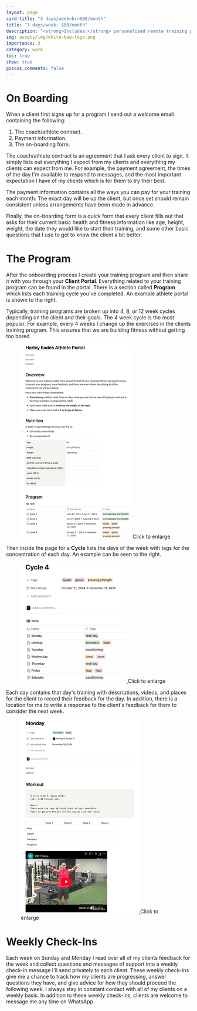 ```yaml
---
layout: page
card-title: "3 days/week<br>$80/month"
title: "3 days/week: $80/month"
description: "<strong>Includes:</strong> personalized remote training program, open communication with me via WhatsApp, weekly check-ins, nutrition guidance, data and video analysis, and training feedback."
img: assets/img/white-bee-logo.png
importance: 3
category: work
toc: true
show: true
giscus_comments: false
---
```


# On Boarding

When a client first signs up for a program I send out a welcome email containing the following:

1. The coach/athlete contract.
2. Payment information.
3. The on-boarding form.

The coach/athlete contract is an agreement that I ask every client to sign. It
simply lists out everything I expect from my clients and everything my clients
can expect from me. For example, the payment agreement, the times of the day I'm
available to respond to messages, and the most important expectation I have of
my clients which is for them to try their best.

The payment information contains all the ways you can pay for your training each
month. The exact day will be up the client, but once set should remain
consistent unless arrangements have been made in advance.  

Finally, the on-boarding form is a quick form that every client fills out that
asks for their current basic health and fitness information like age, height,
weight, the date they would like to start their training, and some other basic
questions that I use to get to know the client a bit better.

# The Program

<div class="row">
     <div class="col-sm">
<p>After the onboarding process I create your training program and then share it
with you through your <strong>Client Portal</strong>. Everything related to your training program
can be found in the portal. There is a section called <strong>Program</strong> which lists each
training cycle you've completed. An example athlete portal is shown to the right.</p>

<p>Typically, training programs are broken up into 4, 8, or 12 week cycles depending on
the client and their goals. The 4 week cycle is the most popular. For example, every 4 weeks I change 
up the exercises in the clients training program. This ensures that we are building fitness 
without getting too bored. </p>
     </div>
     <div class="col-sm">
          <figure>
          <a href="/assets/img/example-athlete-portal.png">
               <img src="/assets/img/example-athlete-portal-thumbnail.png"
                    alt='Athlete portal with training overview, nutrition goals, and a structured program for strength gains.' 
                    class="border d-block img-fluid">
          </a>
          <caption>Click to enlarge</caption>
          </figure>
     </div>
</div>

<div class="row">
     <div class="col-sm">
          Then inside the page for a <strong>Cycle</strong> lists the days of the week with tags for the
          concentration of each day. An example can be seen to the right.
     </div>
     <div class="col-sm">
          <figure>
          <a href="/assets/img/example-cycle-page.png">
          <img src="/assets/img/example-cycle-page-thumbnail.png" 
               alt="An example cycle is shown headed by Cycle 4. Then there is a list of 
                    each day of the week with various
                    concentrations listed for each day." 
               class="border d-block img-fluid">
          </a>
          <caption>Click to enlarge</caption>
          </figure>
     </div>
</div>

<div class="row">
     <div class="col-sm">
          Each day contains that day's training with descriptions, videos, and places for
          the client to record their feedback for the day. In addition, there is a
          location for me to write a response to the client's feedback for them to
          consider the next week.
     </div>
     <div class="col-sm">
          <figure>
          <a href="/assets/img/example-training-day.png">
               <img src="/assets/img/example-training-day-thumbnail.png" 
                    alt="An example training day is shown with a workout description and movement videos." 
                    class="border d-block img-fluid">
          </a>
          <caption>Click to enlarge</caption>
          </figure>
     </div>
</div>

# Weekly Check-Ins

Each week on Sunday and Monday I read over all of my clients feedback for the
week and collect questions and messages of support into a weekly check-in
message I'll send privately to each client. These weekly check-ins give me a
chance to track how my clients are progressing, answer questions they have, and
give advice for how they should proceed the following week. I always stay in
constant contact with all of my clients on a weekly basis. In addition to these
weekly check-ins, clients are welcome to message me any time on WhatsApp. 
